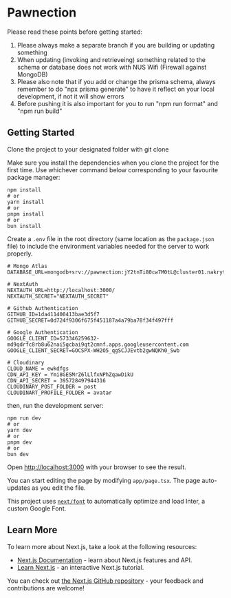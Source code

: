 # Pawnection

Please read these points before getting started:

1. Please always make a separate branch if you are building or updating something
2. When updating (invoking and retrieveing) something related to the schema or database does not work with NUS Wifi (Firewall against MongoDB)
3. Please also note that if you add or change the prisma schema, always remember to do "npx prisma generate" to have it reflect on your local development, if not it will show errors
4. Before pushing it is also important for you to run "npm run format" and "npm run build"

## Getting Started

Clone the project to your designated folder with git clone

Make sure you install the dependencies when you clone the project for the first time. Use whichever command below corresponding to your favourite package manager:

```shell
npm install
# or
yarn install
# or
pnpm install
# or
bun install
```

Create a `.env` file in the root directory (same location as the `package.json` file) to include the environment variables needed for the server to work properly.

```shell
# Mongo Atlas
DATABASE_URL=mongodb+srv://pawnection:jY2tnTi80cw7M0tL@cluster01.nakrytt.mongodb.net/paw

# NextAuth
NEXTAUTH_URL=http://localhost:3000/
NEXTAUTH_SECRET="NEXTAUTH_SECRET"

# Github Authentication
GITHUB_ID=1da411400413bae3d5f7
GITHUB_SECRET=0d724f9306f675f451187a4a79ba78f34f497fff

# Google Authentication
GOOGLE_CLIENT_ID=573346259632-md9qdrfc8rb8u62nai5gcbai9qt2cmnf.apps.googleusercontent.com
GOOGLE_CLIENT_SECRET=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

# Cloudinary
CLOUD_NAME = ewkdfgs
CDN_API_KEY = Ymi8GESMrZ6lLlfxNPhZqawDikU
CDN_API_SECRET = 395728497944316
CLOUDINARY_POST_FOLDER = post
CLOUDINART_PROFILE_FOLDER = avatar
```

then, run the development server:

```shell
npm run dev
# or
yarn dev
# or
pnpm dev
# or
bun dev
```

Open [http://localhost:3000](http://localhost:3000) with your browser to see the result.

You can start editing the page by modifying `app/page.tsx`. The page auto-updates as you edit the file.

This project uses [`next/font`](https://nextjs.org/docs/basic-features/font-optimization) to automatically optimize and load Inter, a custom Google Font.

## Learn More

To learn more about Next.js, take a look at the following resources:

- [Next.js Documentation](https://nextjs.org/docs) - learn about Next.js features and API.
- [Learn Next.js](https://nextjs.org/learn) - an interactive Next.js tutorial.

You can check out [the Next.js GitHub repository](https://github.com/vercel/next.js/) - your feedback and contributions are welcome!
